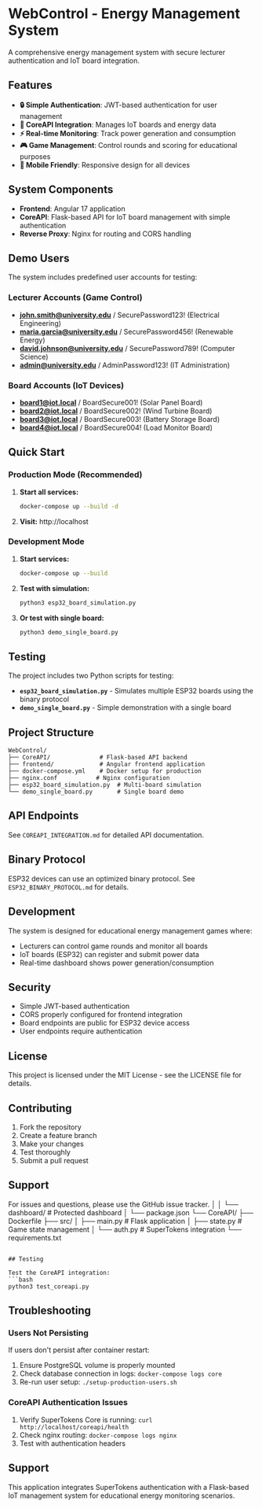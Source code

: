 # WebControl - Energy Management System

A comprehensive energy management system with secure lecturer authentication and IoT board integration.

## Features

- **🔒 Simple Authentication**: JWT-based authentication for user management
- **🌟 CoreAPI Integration**: Manages IoT boards and energy data
- **⚡ Real-time Monitoring**: Track power generation and consumption
- **🎮 Game Management**: Control rounds and scoring for educational purposes
- **📱 Mobile Friendly**: Responsive design for all devices

## System Components

- **Frontend**: Angular 17 application
- **CoreAPI**: Flask-based API for IoT board management with simple authentication
- **Reverse Proxy**: Nginx for routing and CORS handling

## Demo Users

The system includes predefined user accounts for testing:

### Lecturer Accounts (Game Control)
- **john.smith@university.edu** / SecurePassword123! (Electrical Engineering)
- **maria.garcia@university.edu** / SecurePassword456! (Renewable Energy)  
- **david.johnson@university.edu** / SecurePassword789! (Computer Science)
- **admin@university.edu** / AdminPassword123! (IT Administration)

### Board Accounts (IoT Devices)
- **board1@iot.local** / BoardSecure001! (Solar Panel Board)
- **board2@iot.local** / BoardSecure002! (Wind Turbine Board)
- **board3@iot.local** / BoardSecure003! (Battery Storage Board)
- **board4@iot.local** / BoardSecure004! (Load Monitor Board)

## Quick Start

### Production Mode (Recommended)

1. **Start all services:**
   ```bash
   docker-compose up --build -d
   ```

2. **Visit:** http://localhost

### Development Mode

1. **Start services:**
   ```bash
   docker-compose up --build
   ```

2. **Test with simulation:**
   ```bash
   python3 esp32_board_simulation.py
   ```

3. **Or test with single board:**
   ```bash
   python3 demo_single_board.py
   ```

## Testing

The project includes two Python scripts for testing:

- **`esp32_board_simulation.py`** - Simulates multiple ESP32 boards using the binary protocol
- **`demo_single_board.py`** - Simple demonstration with a single board

## Project Structure

```
WebControl/
├── CoreAPI/              # Flask-based API backend
├── frontend/             # Angular frontend application
├── docker-compose.yml    # Docker setup for production
├── nginx.conf           # Nginx configuration
├── esp32_board_simulation.py  # Multi-board simulation
└── demo_single_board.py       # Single board demo
```

## API Endpoints

See `COREAPI_INTEGRATION.md` for detailed API documentation.

## Binary Protocol

ESP32 devices can use an optimized binary protocol. See `ESP32_BINARY_PROTOCOL.md` for details.

## Development

The system is designed for educational energy management games where:
- Lecturers can control game rounds and monitor all boards
- IoT boards (ESP32) can register and submit power data
- Real-time dashboard shows power generation/consumption

## Security

- Simple JWT-based authentication
- CORS properly configured for frontend integration
- Board endpoints are public for ESP32 device access
- User endpoints require authentication
## License

This project is licensed under the MIT License - see the LICENSE file for details.

## Contributing

1. Fork the repository
2. Create a feature branch
3. Make your changes
4. Test thoroughly
5. Submit a pull request

## Support

For issues and questions, please use the GitHub issue tracker.
│   │   └── dashboard/         # Protected dashboard
│   └── package.json
└── CoreAPI/
    ├── Dockerfile
    ├── src/
    │   ├── main.py           # Flask application
    │   ├── state.py          # Game state management
    │   └── auth.py           # SuperTokens integration
    └── requirements.txt
```

## Testing

Test the CoreAPI integration:
```bash
python3 test_coreapi.py
```

## Troubleshooting

### Users Not Persisting
If users don't persist after container restart:
1. Ensure PostgreSQL volume is properly mounted
2. Check database connection in logs: `docker-compose logs core`
3. Re-run user setup: `./setup-production-users.sh`

### CoreAPI Authentication Issues
1. Verify SuperTokens Core is running: `curl http://localhost/coreapi/health`
2. Check nginx routing: `docker-compose logs nginx`
3. Test with authentication headers

## Support

This application integrates SuperTokens authentication with a Flask-based IoT management system for educational energy monitoring scenarios.

